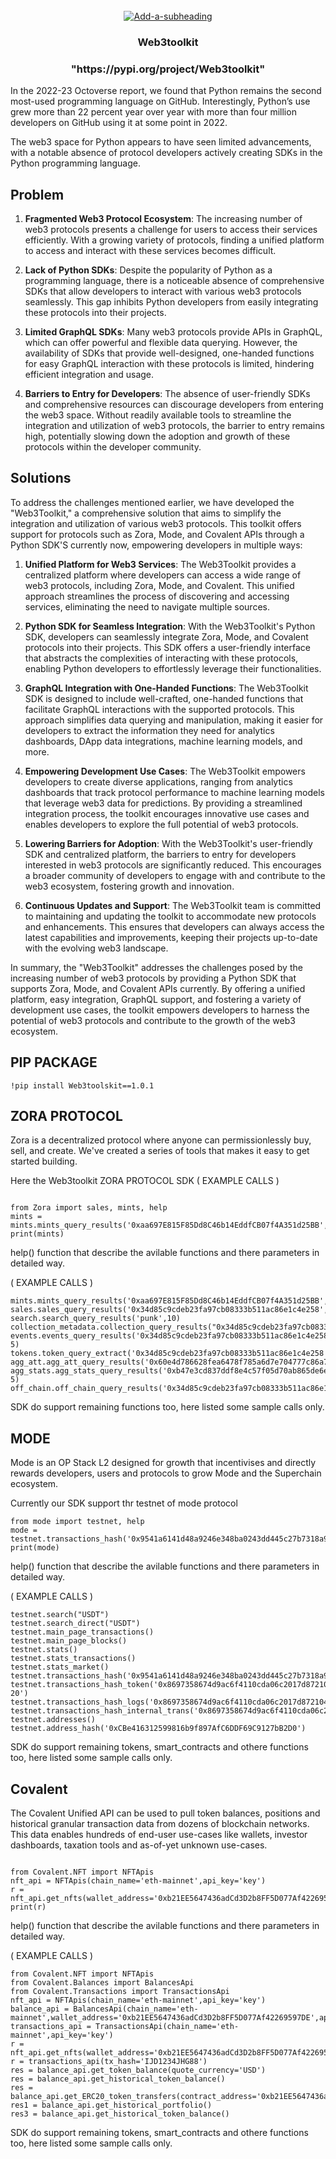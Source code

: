 <br />
<div align="center">
  <a href='https://media.tenor.com/Rooi8rhW1CkAAAAi/web3-crypto.gif' target='_blank'><img src='https://media.tenor.com/Rooi8rhW1CkAAAAi/web3-crypto.gif' border='0' alt='Add-a-subheading'/></a>
  <h3 align="center">Web3toolkit</h3>
   <h3 align="center">"https://pypi.org/project/Web3toolkit"</h3>
</div>

In the 2022-23 Octoverse report, we found that Python remains the second most-used programming language on GitHub. Interestingly, Python’s use grew more than 22 percent year over year with more than four million developers on GitHub using it at some point in 2022.

The web3 space for Python appears to have seen limited advancements, with a notable absence of protocol developers actively creating SDKs in the Python programming language.



## Problem
1. **Fragmented Web3 Protocol Ecosystem**: The increasing number of web3 protocols presents a challenge for users to access their services efficiently. With a growing variety of protocols, finding a unified platform to access and interact with these services becomes difficult.

2. **Lack of Python SDKs**: Despite the popularity of Python as a programming language, there is a noticeable absence of comprehensive SDKs that allow developers to interact with various web3 protocols seamlessly. This gap inhibits Python developers from easily integrating these protocols into their projects.

3. **Limited GraphQL SDKs**: Many web3 protocols provide APIs in GraphQL, which can offer powerful and flexible data querying. However, the availability of SDKs that provide well-designed, one-handed functions for easy GraphQL interaction with these protocols is limited, hindering efficient integration and usage.

4. **Barriers to Entry for Developers**: The absence of user-friendly SDKs and comprehensive resources can discourage developers from entering the web3 space. Without readily available tools to streamline the integration and utilization of web3 protocols, the barrier to entry remains high, potentially slowing down the adoption and growth of these protocols within the developer community.

## Solutions

To address the challenges mentioned earlier, we have developed the "Web3Toolkit," a comprehensive solution that aims to simplify the integration and utilization of various web3 protocols. This toolkit offers support for protocols such as Zora, Mode, and Covalent APIs through a Python SDK'S currently now, empowering developers in multiple ways:

1. **Unified Platform for Web3 Services**: The Web3Toolkit provides a centralized platform where developers can access a wide range of web3 protocols, including Zora, Mode, and Covalent. This unified approach streamlines the process of discovering and accessing services, eliminating the need to navigate multiple sources.

2. **Python SDK for Seamless Integration**: With the Web3Toolkit's Python SDK, developers can seamlessly integrate Zora, Mode, and Covalent protocols into their projects. This SDK offers a user-friendly interface that abstracts the complexities of interacting with these protocols, enabling Python developers to effortlessly leverage their functionalities.

3. **GraphQL Integration with One-Handed Functions**: The Web3Toolkit SDK is designed to include well-crafted, one-handed functions that facilitate GraphQL interactions with the supported protocols. This approach simplifies data querying and manipulation, making it easier for developers to extract the information they need for analytics dashboards, DApp data integrations, machine learning models, and more.

4. **Empowering Development Use Cases**: The Web3Toolkit empowers developers to create diverse applications, ranging from analytics dashboards that track protocol performance to machine learning models that leverage web3 data for predictions. By providing a streamlined integration process, the toolkit encourages innovative use cases and enables developers to explore the full potential of web3 protocols.

5. **Lowering Barriers for Adoption**: With the Web3Toolkit's user-friendly SDK and centralized platform, the barriers to entry for developers interested in web3 protocols are significantly reduced. This encourages a broader community of developers to engage with and contribute to the web3 ecosystem, fostering growth and innovation.

6. **Continuous Updates and Support**: The Web3Toolkit team is committed to maintaining and updating the toolkit to accommodate new protocols and enhancements. This ensures that developers can always access the latest capabilities and improvements, keeping their projects up-to-date with the evolving web3 landscape.

In summary, the "Web3Toolkit" addresses the challenges posed by the increasing number of web3 protocols by providing a Python SDK that supports Zora, Mode, and Covalent APIs currently. By offering a unified platform, easy integration, GraphQL support, and fostering a variety of development use cases, the toolkit empowers developers to harness the potential of web3 protocols and contribute to the growth of the web3 ecosystem.


## PIP PACKAGE

```!pip install Web3toolskit==1.0.1```

## ZORA PROTOCOL

Zora is a decentralized protocol where anyone can permissionlessly buy, sell, and create. We've created a series of tools that makes it easy to get started building.

Here the Web3toolkit ZORA PROTOCOL SDK ( EXAMPLE CALLS )
```

from Zora import sales, mints, help
mints = mints.mints_query_results('0xaa697E815F85Dd8C46b14EddfCB07f4A351d25BB',3,'PRICE')
print(mints)

```
help() function that describe the avilable functions and there parameters in detailed way.

( EXAMPLE CALLS )
```
mints.mints_query_results('0xaa697E815F85Dd8C46b14EddfCB07f4A351d25BB',3,'PRICE')
sales.sales_query_results('0x34d85c9cdeb23fa97cb08333b511ac86e1c4e258',3,'OPENSEA_BUNDLE_SALE','TIME')
search.search_query_results('punk',10)
collection_metadata.collection_query_results("0x34d85c9cdeb23fa97cb08333b511ac86e1c4e258")
events.events_query_results('0x34d85c9cdeb23fa97cb08333b511ac86e1c4e258','91371','V3_RESERVE_AUCTION_EVENT', 5)
tokens.token_query_extract('0x34d85c9cdeb23fa97cb08333b511ac86e1c4e258','60809')
agg_att.agg_att_query_results('0x60e4d786628fea6478f785a6d7e704777c86a7c6','7077')
agg_stats.agg_stats_query_results('0xb47e3cd837ddf8e4c57f05d70ab865de6e193bbb', 5)
off_chain.off_chain_query_results('0x34d85c9cdeb23fa97cb08333b511ac86e1c4e258')

```
SDK do support remaining functions too, here listed some sample calls only.


## MODE

Mode is an OP Stack L2 designed for growth that incentivises and directly rewards developers, users and protocols to grow Mode and the Superchain ecosystem.

Currently our SDK support thr testnet of mode protocol
```
from mode import testnet, help
mode = testnet.transactions_hash('0x9541a6141d48a9246e348ba0243dd445c27b7318a9c7ccff6e17d8f8fc6144d3')
print(mode)

```
help() function that describe the avilable functions and there parameters in detailed way.

( EXAMPLE CALLS )

```
testnet.search("USDT")
testnet.search_direct("USDT")
testnet.main_page_transactions()
testnet.main_page_blocks()
testnet.stats()
testnet.stats_transactions()
testnet.stats_market()
testnet.transactions_hash('0x9541a6141d48a9246e348ba0243dd445c27b7318a9c7ccff6e17d8f8fc6144d3')
testnet.transactions_hash_token('0x8697358674d9ac6f4110cda06c2017d872104e330e0d6b713ca1a33a7b62899a','ERC-20')
testnet.transactions_hash_logs('0x8697358674d9ac6f4110cda06c2017d872104e330e0d6b713ca1a33a7b62899a')
testnet.transactions_hash_internal_trans('0x8697358674d9ac6f4110cda06c2017d872104e330e0d6b713ca1a33a7b62899a')
testnet.addresses()
testnet.address_hash('0xCBe416312599816b9f897AfC6DDF69C9127bB2D0')

```
SDK do support remaining tokens, smart_contracts and othere functions too, here listed some sample calls only.


## Covalent

The Covalent Unified API can be used to pull token balances, positions and historical granular transaction data from dozens of blockchain networks. This data enables hundreds of end-user use-cases like wallets, investor dashboards, taxation tools and as-of-yet unknown use-cases.

```

from Covalent.NFT import NFTApis
nft_api = NFTApis(chain_name='eth-mainnet',api_key='key')
r = nft_api.get_nfts(wallet_address='0xb21EE5647436adCd3D2b8FF5D077Af42269597DE')
print(r)

```

help() function that describe the avilable functions and there parameters in detailed way.

( EXAMPLE CALLS )

```
from Covalent.NFT import NFTApis
from Covalent.Balances import BalancesApi
from Covalent.Transactions import TransactionsApi
nft_api = NFTApis(chain_name='eth-mainnet',api_key='key')
balance_api = BalancesApi(chain_name='eth-mainnet',wallet_address='0xb21EE5647436adCd3D2b8FF5D077Af42269597DE',api_key='xxxxx')
transactions_api = TransactionsApi(chain_name='eth-mainnet',api_key='key')
r = nft_api.get_nfts(wallet_address='0xb21EE5647436adCd3D2b8FF5D077Af42269597DE')
r = transactions_api(tx_hash='IJD1234JHG88')
res = balance_api.get_token_balance(quote_currency='USD')
res = balance_api.get_historical_token_balance()
res = balance_api.get_ERC20_token_transfers(contract_address='0xb21EE5647436adCd3D2b8FF5D077Af422695976A')
res1 = balance_api.get_historical_portfolio()
res3 = balance_api.get_historical_token_balance()

```
SDK do support remaining tokens, smart_contracts and othere functions too, here listed some sample calls only.



